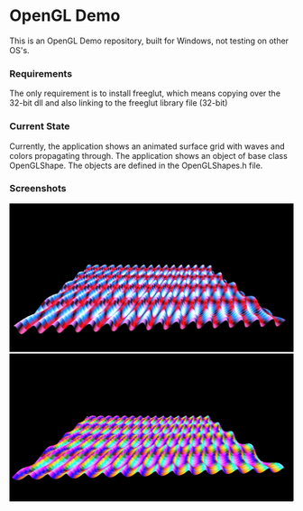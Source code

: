 # OpenGL Demo
This is an OpenGL Demo repository, built for Windows, not testing on other OS's.

### Requirements
The only requirement is to install freeglut, which means copying over the 32-bit dll and also linking to the freeglut library file (32-bit)

### Current State
Currently, the application shows an animated surface grid with waves and colors propagating through. The application shows an object of base class OpenGLShape. The objects are defined in the OpenGLShapes.h file.

### Screenshots
![WaveForm Screenshot 1](screenshots/WaveForm1.jpg "WaveForm Screenshot 1")
![WaveForm Screenshot 2](screenshots/WaveForm2.jpg "WaveForm Screenshot 2")